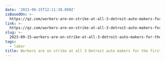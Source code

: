 ```yaml
---
date: '2023-09-15T12:11:38.000Z'
isBasedOn: >-
  https://qz.com/workers-are-on-strike-at-all-3-detroit-auto-makers-for-1850841491
link: >-
  https://qz.com/workers-are-on-strike-at-all-3-detroit-auto-makers-for-1850841491
slug: >-
  2023-09-15-workers-are-on-strike-at-all-3-detroit-auto-makers-for-the-first-time-in-th
tags:
  - labor
title: Workers are on strike at all 3 Detroit auto makers for the first time in th
---
```


